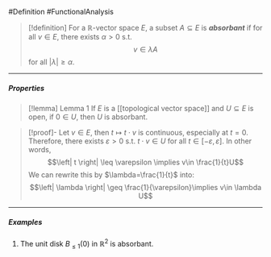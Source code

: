 #Definition #FunctionalAnalysis 

> [!definition]
> For a $\mathbb{R}$-vector space $E$, a subset $A\subseteq E$ is ***absorbant*** if for all $v\in E$, there exists $\alpha>0$ s.t.$$v\in \lambda A$$for all $\left| \lambda \right|\geq \alpha$.
---
##### Properties
> [!lemma] Lemma 1
> If $E$ is a [[topological vector space]] and $U\subseteq E$ is open, if $0\in U$, then $U$ is absorbant.

> [!proof]-
> Let $v\in E$, then $t\mapsto t\cdot v$ is continuous, especially at $t=0$. Therefore, there exists $\varepsilon>0$ s.t. $t\cdot v\in U$ for all $t\in[-\varepsilon,\varepsilon]$. In other words, $$\left| t \right| \leq \varepsilon \implies v\in \frac{1}{t}U$$We can rewrite this by $\lambda=\frac{1}{t}$ into: $$\left| \lambda \right| \geq \frac{1}{\varepsilon}\implies v\in \lambda U$$
---
##### Examples
1. The unit disk $B_{\leq 1}(0)$ in $\mathbb{R}^{2}$ is absorbant.